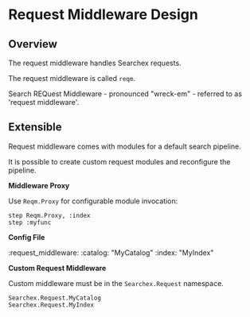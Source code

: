 # Request Middleware Design

## Overview

The request middleware handles Searchex requests.

The request middleware is called `reqm`.

Search REQuest Middleware - pronounced "wreck-em" - referred 
to as 'request middleware'.

## Extensible

Request middleware comes with modules for a default search pipeline.

It is possible to create custom request modules and reconfigure the pipeline.

**Middleware Proxy**

Use `Reqm.Proxy` for configurable module invocation:

    step Reqm.Proxy, :index
    step :myfunc


**Config File**

   :request_middleware:
     :catalog: "MyCatalog"
     :index:   "MyIndex"

**Custom Request Middleware**

Custom middleware must be in the `Searchex.Request` namespace.

    Searchex.Request.MyCatalog
    Searchex.Request.MyIndex
